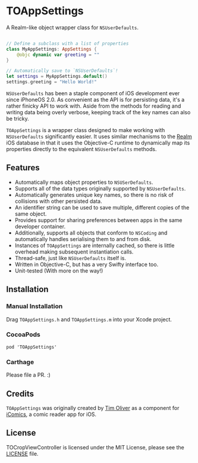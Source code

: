 # TOAppSettings
A Realm-like object wrapper class for `NSUserDefaults`.

```swift

// Define a subclass with a list of properties
class MyAppSettings: AppSettings {
	@objc dynamic var greeting = ""
}

// Automatically save to `NSUserDefaults`!
let settings = MyAppSettings.default()
settings.greeting = "Hello World!"

```

`NSUserDefaults` has been a staple component of iOS development ever since iPhoneOS 2.0. As convenient as the API is for persisting data, it's a rather finicky API to work with. Aside from the methods for reading and writing data being overly verbose, keeping track of the key names can also be tricky.

`TOAppSettings` is a wrapper class designed to make working with `NSUserDefaults` significantly easier. It uses similar mechanisms to the [Realm](http://realm.io) iOS database in that it uses the Objective-C runtime to dynamically map its properties directly to the equivalent `NSUserDefaults` methods.

## Features
* Automatically maps object properties to `NSUSerDefaults`.
* Supports all of the data types originally supported by `NSUserDefaults`.
* Automatically generates unique key names, so there is no risk of collisions with other persisted data.
* An identifier string can be used to save multiple, different copies of the same object.
* Provides support for sharing preferences between apps in the same developer container.
* Additionally, supports all objects that conform to `NSCoding` and automatically handles serialising them to and from disk.
* Instances of `TOAppSettings` are internally cached, so there is little overhead making subsequent instantiation calls.
* Thread-safe, just like `NSUserDefaults` itself is.
* Written in Objective-C, but has a very Swifty interface too.
* Unit-tested (With more on the way!)

## Installation

### Manual Installation
Drag `TOAppSettings.h` and `TOAppSettings.m` into your Xcode project.

### CocoaPods
```
pod 'TOAppSettings'
```

### Carthage
Please file a PR. :)

## Credits
`TOAppSettings` was originally created by [Tim Oliver](http://twitter.com/TimOliverAU) as a component for [iComics](http://icomics.co), a comic reader app for iOS.


## License
TOCropViewController is licensed under the MIT License, please see the [LICENSE](LICENSE) file. 